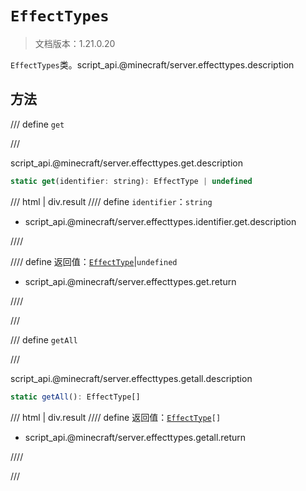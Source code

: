 # `EffectTypes`

> 文档版本：1.21.0.20

`EffectTypes`类。script_api.@minecraft/server.effecttypes.description

## 方法

/// define
`get`


///

script_api.@minecraft/server.effecttypes.get.description

```js
static get(identifier: string): EffectType | undefined
```

/// html | div.result
//// define
`identifier`：`string`

- script_api.@minecraft/server.effecttypes.identifier.get.description


////

//// define
返回值：[`EffectType`](./effecttype.md)|`undefined`

- script_api.@minecraft/server.effecttypes.get.return


////

///


/// define
`getAll`


///

script_api.@minecraft/server.effecttypes.getall.description

```js
static getAll(): EffectType[]
```

/// html | div.result
//// define
返回值：<code><a href="../effecttype/">EffectType</a>[]</code>

- script_api.@minecraft/server.effecttypes.getall.return


////

///

